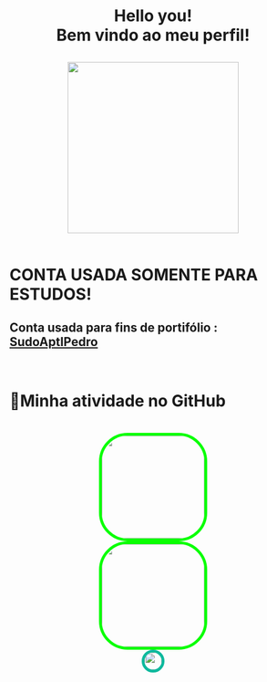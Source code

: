 <header> 
  <h1> Hello you! <br> Bem vindo ao meu perfil! </h1>
  <h2 align="center">
    <figure> 
      <img src="https://github.com/voidMainPedro/images-others/blob/main/pedriPedri.png" width="300" height="300">
    </figure>
  </h2>
</header>

# CONTA USADA SOMENTE PARA ESTUDOS! 
<h2> Conta usada para fins de portifólio : <br>
  <a href="https://github.com/sudoAptIPedro"> SudoAptIPedro </a> 
</h2>
<br>

# 👾**Minha atividade no GitHub**
<figure>
  <h1 align="center">
    <a href="https://github.com/voidMainPedro">
      <img style="border: 5px solid rgb(9, 255, 0); border-radius:50px;" height="180em" src="https://github-readme-stats.vercel.app/api?username=voidMainPedro&show_icons=true&theme=blue-green&include_all_commits=true&count_private=true" />
      <br>
      <img style="border: 5px solid rgb(9, 255, 0); border-radius:50px;" height="180em" src="https://github-readme-stats.vercel.app/api/top-langs/?username=voidMainPedro&layout=compact&langs_count=7&theme=blue-green" />
      <br>
      <img style="border: 5px solid rgb(14, 185, 157); border-radius:50px;" height="30em" src="https://img.shields.io/github/followers/voidMainPedro.svg?style=social&label=Follow&maxAge=2592000" /> 
    </a>
  </h1> 
</figure>
<br>
